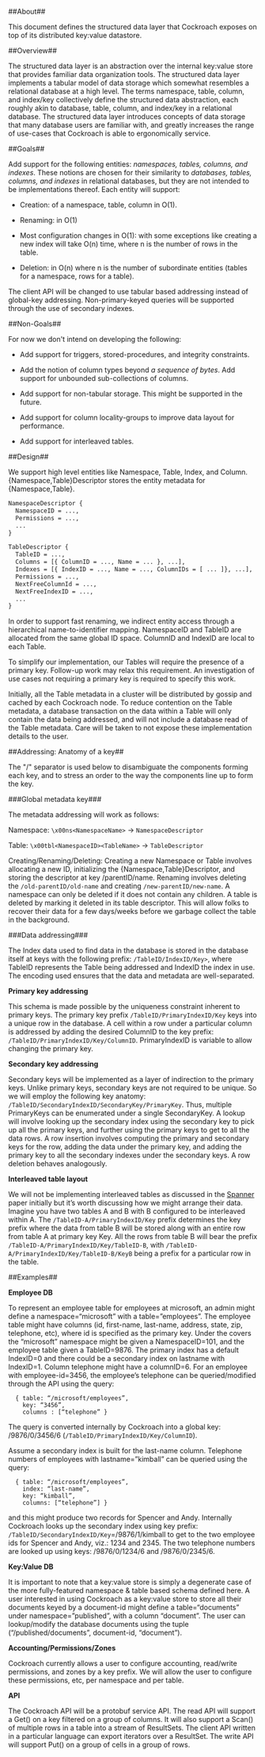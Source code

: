 ##About##

This document defines the structured data layer that Cockroach exposes on top of
its distributed key:value datastore.

##Overview##

The structured data layer is an abstraction over the internal key:value store
that provides familiar data organization tools. The structured data layer
implements a tabular model of data storage which somewhat resembles a relational
database at a high level. The terms namespace, table, column, and index/key
collectively define the structured data abstraction, each roughly akin to
database, table, column, and index/key in a relational database. The structured
data layer introduces concepts of data storage that many
database users are familiar with, and greatly increases the range of use-cases
that Cockroach is able to ergonomically service.

##Goals##

Add support for the following entities: *namespaces, tables, columns, and
indexes*. These notions are chosen for their similarity to *databases, tables,
columns, and indexes* in relational databases, but they are not intended to be
implementations thereof. Each entity will support:

- Creation: of a namespace, table, column in O(1).

- Renaming: in O(1)

-  Most configuration changes in O(1): with some exceptions like creating a
   new index will take O(n) time, where n is the number of rows in the table.

- Deletion: in O(n) where n is the number of subordinate entities (tables for a
  namespace, rows for a table).

The client API will be changed to use tabular based addressing instead of
global-key addressing. Non-primary-keyed queries will be supported through the use of secondary indexes.

##Non-Goals##

For now we don't intend on developing the following:

- Add support for triggers, stored-procedures, and integrity constraints.

- Add the notion of column types beyond *a sequence of bytes*. Add support for
  unbounded sub-collections of columns.

- Add support for non-tabular storage. This might be supported in the future.

- Add support for column locality-groups to improve data layout for performance.

- Add support for interleaved tables.

##Design##

We support high level entities like Namespace, Table, Index, and Column.
{Namespace,Table}Descriptor stores the entity metadata for {Namespace,Table}.

```proto
NamespaceDescriptor {
  NamespaceID = ...,
  Permissions = ...,
  ...
}
```

```proto
TableDescriptor {
  TableID = ...,
  Columns = [{ ColumnID = ..., Name = ... }, ...],
  Indexes = [{ IndexID = ..., Name = ..., ColumnIDs = [ ... ]}, ...],
  Permissions = ...,
  NextFreeColumnId = ...,
  NextFreeIndexID = ...,
  ...
}
```

In order to support fast renaming, we indirect entity access through a
hierarchical name-to-identifier mapping. NamespaceID and TableID are
allocated from the same global ID space. ColumnID and IndexID are local
to each Table.

To simplify our implementation, our Tables will require the presence of a
primary key. Follow-up work may relax this requirement. An investigation of use
cases not requiring a primary key is required to specify this work.

Initially, all the Table metadata in a cluster will be distributed by gossip and
cached by each Cockroach node. To reduce contention on the Table metadata, a
database transaction on the data within a Table will only contain the data being
addressed, and will not include a database read of the Table metadata. Care will
be taken to not expose these implementation details to the user.

##Addressing: Anatomy of a key##

The "/" separator is used below to disambiguate the components forming each
key, and to stress an order to the way the components line up to form the key.

###Global metadata key###

The metadata addressing will work as follows:

Namespace: `\x00ns<NamespaceName>` -> `NamespaceDescriptor`

Table: `\x00tbl<NamespaceID><TableName>` -> `TableDescriptor`

Creating/Renaming/Deleting: Creating a new Namespace or Table involves
allocating a new ID, initializing the {Namespace,Table}Descriptor, and storing
the descriptor at key /parentID/name. Renaming involves deleting the
`/old-parentID/old-name` and creating `/new-parentID/new-name`. A namespace can
only be deleted if it does not contain any children. A table is deleted by
marking it deleted in its table descriptor. This will allow folks to recover
their data for a few days/weeks before we garbage collect the table in the
background.

###Data addressing###

The Index data used to find data in the database is stored in the database
itself at keys with the following prefix: `/TableID/IndexID/Key>`, where TableID
represents the Table being addressed and IndexID the index in use. The encoding
used ensures that the data and metadata are well-separated.

**Primary key addressing**

This schema is made possible by the uniqueness constraint inherent to primary
keys. The primary key prefix `/TableID/PrimaryIndexID/Key` keys into a
unique row in the database. A cell within a row under a particular column is
addressed by adding the desired ColumnID to the key prefix:
`/TableID/PrimaryIndexID/Key/ColumnID`. PrimaryIndexID is variable to allow
changing the primary key.

**Secondary key addressing**

Secondary keys will be implemented as a layer of indirection to the primary
keys. Unlike primary keys, secondary keys are not required to be unique. So we
will employ the following key anatomy:
`/TableID/SecondaryIndexID/SecondaryKey/PrimaryKey`. Thus, multiple PrimaryKeys
can be enumerated under a single SecondaryKey. A lookup will involve looking up
the secondary index using the secondary key to pick up all the primary keys, and
further using the primary keys to get to all the data rows. A row insertion
involves computing the primary and secondary keys for the row, adding the data
under the primary key, and adding the primary key to all the secondary indexes
under the secondary keys. A row deletion behaves analogously.

**Interleaved table layout**

We will not be implementing interleaved tables as discussed in the
[Spanner](http://static.googleusercontent.com/media/research.google.com/en/us/archive/spanner-osdi2012.pdf)
paper initially but it’s worth discussing how we might arrange their data.
Imagine you have two tables A and B with B configured to be interleaved within
A. The `/TableID-A/PrimaryIndexID/Key` prefix determines the key prefix where
the data from table B will be stored along with an entire row from table A at
primary key Key. All the rows from table B will bear the prefix
`/TableID-A/PrimaryIndexID/Key/TableID-B`, with
`/TableID-A/PrimaryIndexID/Key/TableID-B/KeyB` being a prefix for a particular
row in the table.

##Examples##

**Employee DB**

To represent an employee table for employees at microsoft, an admin might define
a namespace=“microsoft” with a table=”employees”. The employee table might have
columns (id, first-name, last-name, address, state, zip, telephone, etc), where
id is specified as the primary key. Under the covers the “microsoft” namespace
might be given a NamespaceID=101, and the employee table given a TableID=9876.
The primary index has a default IndexID=0 and there could be a secondary index
on lastname with IndexID=1. Column telephone might have a columnID=6. For an
employee with employee-id=3456, the employee’s telephone can be queried/modified
through the API using the query:

```?
  { table: “/microsoft/employees”,
    key: “3456”,
    columns : [“telephone” }
```

The query is converted internally by Cockroach into a global key: /9876/0/3456/6
(`/TableID/PrimaryIndexID/Key/ColumnID`).

Assume a secondary index is built for the last-name column. Telephone numbers of
employees with lastname=”kimball” can be queried using the query:

```?
  { table: “/microsoft/employees”,
    index: “last-name”,
    key: “kimball”,
    columns: [“telephone”] }
```

and this might produce two records for Spencer and Andy. Internally Cockroach
looks up the secondary index using key prefix:
`/TableID/SecondaryIndexID/Key`=/9876/1/kimball to get to the two employee ids for
Spencer and Andy, viz.: 1234 and 2345. The two telephone numbers are looked up
using keys: /9876/0/1234/6 and /9876/0/2345/6.

**Key:Value DB**

It is important to note that a key:value store is simply a degenerate case of
the more fully-featured namespace & table based schema defined here. A user
interested in using Cockroach as a key:value store to store all their documents
keyed by a document-id might define a table=“documents” under
namespace=”published”, with a column “document”. The user can lookup/modify the
database documents using the tuple (“/published/documents”, document-id,
“document”).

**Accounting/Permissions/Zones**

Cockroach currently allows a user to configure accounting, read/write
permissions, and zones by a key prefix. We will allow the user to configure
these permissions, etc, per namespace and per table.

**API**

The Cockroach API will be a protobuf service API. The read API will support a
Get() on a key filtered on a group of columns. It will also support a Scan() of
multiple rows in a table into a stream of ResultSets. The client API written in
a particular language can export iterators over a ResultSet. The write API will
support Put() on a group of cells in a group of rows.

